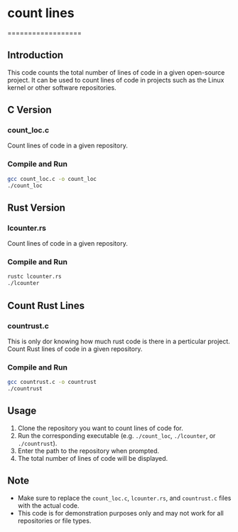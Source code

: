 # count lines
==================

**Introduction**
---------------

This code counts the total number of lines of code in a given open-source project. It can be used to count lines of code in projects such as the Linux kernel or other software repositories.

**C Version**
-------------

### count_loc.c

Count lines of code in a given repository.

### Compile and Run
```bash
gcc count_loc.c -o count_loc
./count_loc
```

**Rust Version**
--------------

### lcounter.rs

Count lines of code in a given repository.

### Compile and Run
```bash
rustc lcounter.rs
./lcounter
```

**Count Rust Lines**
-------------------

### countrust.c
This is only dor knowing how much rust code is there in a perticular project.
Count Rust lines of code in a given repository.

### Compile and Run
```bash
gcc countrust.c -o countrust
./countrust
```

**Usage**
-----

1. Clone the repository you want to count lines of code for.
2. Run the corresponding executable (e.g. `./count_loc`, `./lcounter`, or `./countrust`).
3. Enter the path to the repository when prompted.
4. The total number of lines of code will be displayed.

**Note**
----

* Make sure to replace the `count_loc.c`, `lcounter.rs`, and `countrust.c` files with the actual code.
* This code is for demonstration purposes only and may not work for all repositories or file types.
